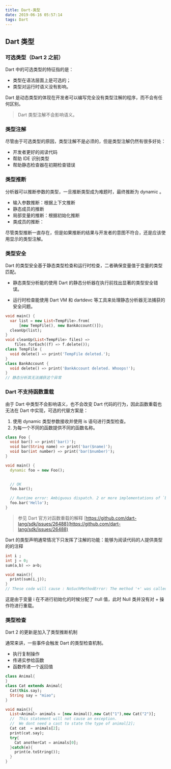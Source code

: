 ```yaml
---
title: Dart-类型
date: 2019-06-16 05:57:14
tags: Dart
---
```


## Dart 类型

### 可选类型（Dart 2 之前）

Dart 中的可选类型的特征指的是：

- 类型在语法层面上是可选的；
- 类型对运行时语义没有影响。

Dart 是动态类型的体现在开发者可以编写完全没有类型注解的程序，而不会有任何区别。

> Dart 类型注解不会影响语义。

### 类型注解

尽管由于可选类型的原因，类型注解不是必须的，但是类型注解仍然有很多好处：

- 开发者更好的阅读代码
- 帮助 IDE 识别类型
- 帮助静态检查器在初期检查错误

### 类型推断

分析器可以推断参数的类型，一旦推断类型成为难题时，最终推断为 dynamic 。

- 输入参数推断：根据上下文推断
- 静态成员的推断
- 局部变量的推断：根据初始化推断
- 类成员的推断：

尽管类型推断一直存在，但是如果推断的结果与开发者的意图不符合，还是应该使用显示的类型注解。

### 类型安全

Dart 的类型安全基于静态类型检查和运行时检查，二者确保变量值于变量的类型匹配。

- 静态类型分析能的使用 Dart 的静态分析器在执行前找出显著的类型安全错误。

- 运行时检查能使用 Dart VM 和 dartdevc 等工具来处理静态分析器无法捕获的安全问题。

```dart
void main() {
  var list = new List<TempFile>.from(
      [new TempFile(), new BankAccount()]);
  cleanUp(list);
}
void cleanUp(List<TempFile> files) =>
    files.forEach((f) => f.delete());
class TempFile {
  void delete() => print('TempFile deleted.');
}
class BankAccount {
  void delete() => print('BankAccount deleted. Whoops!');
}
// 静态分析其无法捕获这个异常
```

### Dart 不支持函数重载


由于 Dart 中类型不会影响语义，也不会改变 Dart 代码的行为，因此函数重载也无法在 Dart 中实现，可选的代替方案是：

1. 使用 dynamic 类型参数接收并使用 is 语句进行类型检查。
2. 为每一个不同的函数提供不同的函数名称。

```dart
class Foo {
  void bar() => print('bar()');
  void bar(String name) => print('bar($name)');
  void bar(int number) => print('bar($number)');
}

void main() {
  dynamic foo = new Foo();
	

  // OK
  foo.bar();

  // Runtime error: Ambiguous dispatch. 2 or more implementations of `bar` exist.
  foo.bar('Hello');
}
```
> 参见 Dart 官方对函数重载的解释 [https://github.com/dart-lang/sdk/issues/26488](https://github.com/dart-lang/sdk/issues/26488)


Dart 的类型声明通常情况下只发挥了注解的功能：能够为阅读代码的人提供类型的的注释

```dart
int i ;
int j = 0;
sum(a,b) => a+b;

void main(){
  print(sum(i,j));
}
// These code will cause : NoSuchMethodError: The method '+' was called on null.
```
这是由于变量 i 在不进行初始化的时候分配了 null 值，此时 Null 类并没有对 + 操作符进行重载。

### 类型检查

Dart 2 的更新是加入了类型推断机制

通常来讲，一些事件会触发 Dart 的类型检查机制。

- 执行复制操作
- 传递实参给函数
- 函数传递一个返回值


```dart
class Animal{
}
class Cat extends Animal{
  Cat(this.say);
  String say = "miao";
}

void main(){
  List<Animal> animals = [new Animal(),new Cat("1"),new Cat("2")];
  //  This statement will not cause an exception.
  //  We dont need a cast to state the type of animal[2];  
  Cat cat  = animals[2];
  print(cat.say);
  try{
    Cat anotherCat = animals[0];
  }catch(e){
    print(e.toString());
  }
}
```

